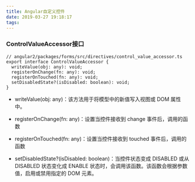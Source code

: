 ```yaml
---
title: Angular自定义控件
date: 2019-03-27 19:18:17
tags:
---
```

### ControlValueAccessor接口
```
// angular2/packages/forms/src/directives/control_value_accessor.ts 
export interface ControlValueAccessor {
  writeValue(obj: any): void;
  registerOnChange(fn: any): void;
  registerOnTouched(fn: any): void;
  setDisabledState?(isDisabled: boolean): void;
}
```
*   writeValue(obj: any)：该方法用于将模型中的新值写入视图或 DOM 属性中。

*   registerOnChange(fn: any)：设置当控件接收到 change 事件后，调用的函数
*   registerOnTouched(fn: any)：设置当控件接收到 touched 事件后，调用的函数
*   setDisabledState?(isDisabled: boolean)：当控件状态变成 DISABLED 或从 DISABLED 状态变化成 ENABLE 状态时，会调用该函数。该函数会根据参数值，启用或禁用指定的 DOM 元素。